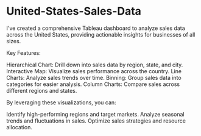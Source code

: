 # United-States-Sales-Data
I've created a comprehensive Tableau dashboard to analyze sales data across the United States, providing actionable insights for businesses of all sizes.

Key Features:

Hierarchical Chart: Drill down into sales data by region, state, and city.
Interactive Map: Visualize sales performance across the country.
Line Charts: Analyze sales trends over time.
Binning: Group sales data into categories for easier analysis.
Column Charts: Compare sales across different regions and states.


By leveraging these visualizations, you can:

Identify high-performing regions and target markets.
Analyze seasonal trends and fluctuations in sales.
Optimize sales strategies and resource allocation.
